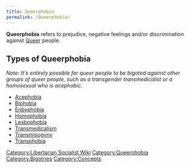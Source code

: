 ```yaml
---
title: Queerphobia
permalink: /Queerphobia/
---
```


**Queerphobia** refers to prejudice, negative feelings and/or
discrimination against [Queer](Queer.md "wikilink") people.

## Types of Queerphobia

*Note: It's entirely possible for queer people to be bigoted against
other groups of queer people, such as a transgender transmedicalist or a
homosexual who is acephobic.*

- [Acephobia](Acephobia.md "wikilink")
- [Biphobia](Biphobia.md "wikilink")
- [Enbyphobia](Enbyphobia.md "wikilink")
- [Homophobia](Homophobia.md "wikilink")
- [Lesbophobia](Lesbophobia.md "wikilink")
- [Transmedicalism](Transmedicalism.md "wikilink")
- [Transmisogyny](Transmisogyny.md "wikilink")
- [Transphobia](Transphobia.md "wikilink")

[Category:Libertarian Socialist
Wiki](Category:Libertarian_Socialist_Wiki.md "wikilink")
[Category:Queerphobia](Category:Queerphobia.md "wikilink")
[Category:Bigotries](Category:Bigotries.md "wikilink")
[Category:Concepts](Category:Concepts.md "wikilink")